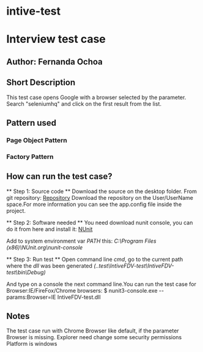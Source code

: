 # intive-test
 # Interview test case
 ## Author: Fernanda Ochoa

 ## Short Description
This test case opens Google with a browser selected by the parameter. Search "seleniumhq" and click on the first result from the list.

 ## Pattern used
 ### Page Object Pattern
 ### Factory Pattern

 ## How can run the test case?

 ** Step 1: Source code **
Download the source on the desktop folder. From git repository: [Repository](https://github.com/ferchuochoa/intive-test.git)
Download the repository on the User/UserName space.For more information you can see the app.config file inside the project.

 ** Step 2: Software needed **
You need download nunit console, you can do it from here and install it:
[NUnit](https://github.com/nunit/nunit-console/releases)

Add to system environment var _PATH_ this: _C:\Program Files (x86)\NUnit.org\nunit-console_

 ** Step 3: Run test **
Open command line _cmd_, go to the current path where the _dll_ was been generated _(..test\IntiveFDV-test\IntiveFDV-test\bin\Debug)_

And type on a console the next command line.You can run the test case for Browser:IE/FireFox/Chrome browsers:
$ nunit3-console.exe --params:Browser=IE IntiveFDV-test.dll

 ## Notes
The test case run with Chrome Browser like default, if the parameter Browser is missing.
Explorer need change some security permissions
Platform is windows

